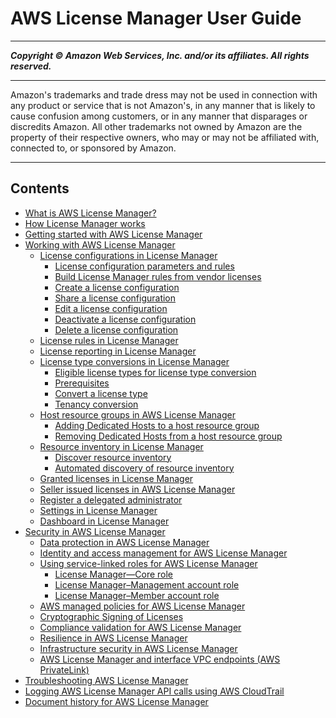 # AWS License Manager User Guide

-----
*****Copyright &copy; Amazon Web Services, Inc. and/or its affiliates. All rights reserved.*****

-----
Amazon's trademarks and trade dress may not be used in 
     connection with any product or service that is not Amazon's, 
     in any manner that is likely to cause confusion among customers, 
     or in any manner that disparages or discredits Amazon. All other 
     trademarks not owned by Amazon are the property of their respective
     owners, who may or may not be affiliated with, connected to, or 
     sponsored by Amazon.

-----
## Contents
+ [What is AWS License Manager?](license-manager.md)
+ [How License Manager works](license-manager-overview.md)
+ [Getting started with AWS License Manager](getting-started.md)
+ [Working with AWS License Manager](using-license-manager.md)
   + [License configurations in License Manager](license-configurations.md)
      + [License configuration parameters and rules](config-overview.md)
      + [Build License Manager rules from vendor licenses](licenses-to-rules.md)
      + [Create a license configuration](create-license-configuration.md)
      + [Share a license configuration](share-license-configuration.md)
      + [Edit a license configuration](modify-license-configuration.md)
      + [Deactivate a license configuration](deactivate-license-configuration.md)
      + [Delete a license configuration](delete-license-configuration.md)
   + [License rules in License Manager](license-rules.md)
   + [License reporting in License Manager](license-reporting.md)
   + [License type conversions in License Manager](license-conversion.md)
      + [Eligible license types for license type conversion](conversion-types.md)
      + [Prerequisites](conversion-prerequisites.md)
      + [Convert a license type](conversion-procedures.md)
      + [Tenancy conversion](conversion-tenancy.md)
   + [Host resource groups in AWS License Manager](host-resource-groups.md)
      + [Adding Dedicated Hosts to a host resource group](add-hosts.md)
      + [Removing Dedicated Hosts from a host resource group](remove-hosts.md)
   + [Resource inventory in License Manager](inventory.md)
      + [Discover resource inventory](discovery.md)
      + [Automated discovery of resource inventory](automated-discovery.md)
   + [Granted licenses in License Manager](granted-licenses.md)
   + [Seller issued licenses in AWS License Manager](seller-issued-licenses.md)
   + [Register a delegated administrator](delegated-administrator.md)
   + [Settings in License Manager](settings.md)
   + [Dashboard in License Manager](dashboard.md)
+ [Security in AWS License Manager](security.md)
   + [Data protection in AWS License Manager](data-protection.md)
   + [Identity and access management for AWS License Manager](identity-access-management.md)
   + [Using service-linked roles for AWS License Manager](using-service-linked-roles.md)
      + [License Manager—Core role](license-manager-role-core.md)
      + [License Manager–Management account role](management-role.md)
      + [License Manager–Member account role](member-role.md)
   + [AWS managed policies for AWS License Manager](security-iam-awsmanpol.md)
   + [Cryptographic Signing of Licenses](license-signing.md)
   + [Compliance validation for AWS License Manager](compliance-validation.md)
   + [Resilience in AWS License Manager](disaster-recovery-resiliency.md)
   + [Infrastructure security in AWS License Manager](infrastructure-security.md)
   + [AWS License Manager and interface VPC endpoints (AWS PrivateLink)](interface-vpc-endpoints.md)
+ [Troubleshooting AWS License Manager](troubleshooting.md)
+ [Logging AWS License Manager API calls using AWS CloudTrail](logging-using-cloudtrail.md)
+ [Document history for AWS License Manager](doc-history.md)